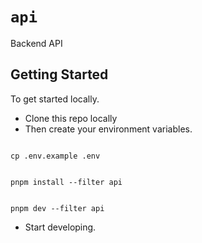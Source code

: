 # `api`

Backend API

## Getting Started

To get started locally.

* Clone this repo locally
* Then create your environment variables.

```

cp .env.example .env

```

```

pnpm install --filter api

```

```

pnpm dev --filter api

```

* Start developing.
